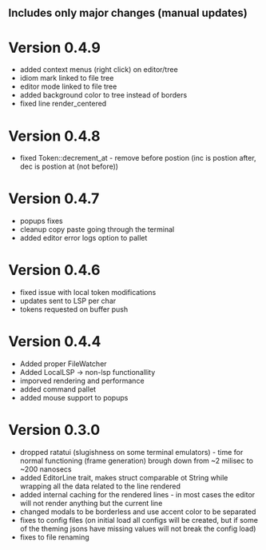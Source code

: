 ## Includes only major changes (manual updates)
# Version 0.4.9
* added context menus (right click) on editor/tree
* idiom mark linked to file tree
* editor mode linked to file tree
* added background color to tree instead of borders
* fixed line render_centered

# Version 0.4.8
* fixed Token::decrement_at - remove before postion (inc is postion after, dec is postion at (not before))

# Version 0.4.7
* popups fixes
* cleanup copy paste going through the terminal
* added editor error logs option to pallet

# Version 0.4.6
* fixed issue with local token modifications
* updates sent to LSP per char
* tokens requested on buffer push

# Version 0.4.4
* Added proper FileWatcher
* Added LocalLSP -> non-lsp functionallity
* imporved rendering and performance
* added command pallet
* added mouse support to popups

# Version 0.3.0
* dropped ratatui (slugishness on some terminal emulators) - time for normal functioning (frame generation) brough down from ~2 milisec to ~200 nanosecs
* added EditorLine trait, makes struct comparable ot String while wrapping all the data related to the line rendered
* added internal caching for the rendered lines - in most cases the editor will not render anything but the current line
* changed modals to be borderless and use accent color to be separated
* fixes to config files (on initial load all configs will be created, but if some of the theming jsons have missing values will not break the config load)
* fixes to file renaming
